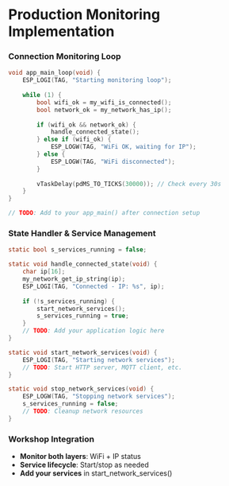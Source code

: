 # Production Monitoring Implementation

<div class="grid grid-cols-2 gap-8">

<div>

### Connection Monitoring Loop
```c
void app_main_loop(void) {
    ESP_LOGI(TAG, "Starting monitoring loop");
    
    while (1) {
        bool wifi_ok = my_wifi_is_connected();
        bool network_ok = my_network_has_ip();
        
        if (wifi_ok && network_ok) {
            handle_connected_state();
        } else if (wifi_ok) {
            ESP_LOGW(TAG, "WiFi OK, waiting for IP");
        } else {
            ESP_LOGW(TAG, "WiFi disconnected");
        }
        
        vTaskDelay(pdMS_TO_TICKS(30000)); // Check every 30s
    }
}

// TODO: Add to your app_main() after connection setup
```

</div>

<div>

### State Handler & Service Management
```c
static bool s_services_running = false;

static void handle_connected_state(void) {
    char ip[16];
    my_network_get_ip_string(ip);
    ESP_LOGI(TAG, "Connected - IP: %s", ip);
    
    if (!s_services_running) {
        start_network_services();
        s_services_running = true;
    }
    // TODO: Add your application logic here
}

static void start_network_services(void) {
    ESP_LOGI(TAG, "Starting network services");
    // TODO: Start HTTP server, MQTT client, etc.
}

static void stop_network_services(void) {
    ESP_LOGW(TAG, "Stopping network services");
    s_services_running = false;
    // TODO: Cleanup network resources
}
```

### Workshop Integration
- **Monitor both layers**: WiFi + IP status
- **Service lifecycle**: Start/stop as needed
- **Add your services** in start_network_services()

</div>

</div>
